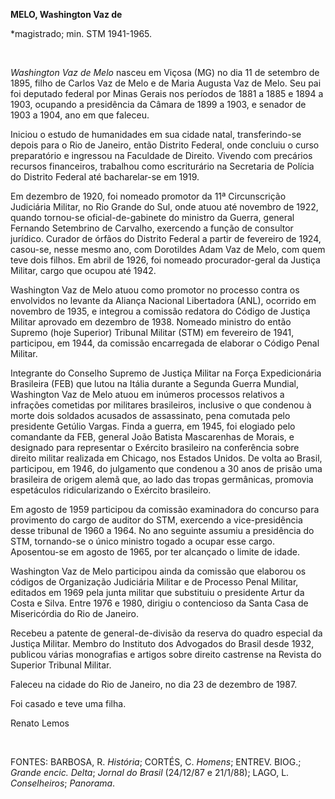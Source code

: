 **MELO, Washington Vaz de**

\*magistrado; min. STM 1941-1965.

 

*Washington Vaz de Melo* nasceu em Viçosa (MG) no dia 11 de setembro de
1895, filho de Carlos Vaz de Melo e de Maria Augusta Vaz de Melo. Seu
pai foi deputado federal por Minas Gerais nos períodos de 1881 a 1885 e
1894 a 1903, ocupando a presidência da Câmara de 1899 a 1903, e senador
de 1903 a 1904, ano em que faleceu.

Iniciou o estudo de humanidades em sua cidade natal, transferindo-se
depois para o Rio de Janeiro, então Distrito Federal, onde concluiu o
curso preparatório e ingressou na Faculdade de Direito. Vivendo com
precários recursos financeiros, trabalhou como escriturário na
Secretaria de Polícia do Distrito Federal até bacharelar-se em 1919.

Em dezembro de 1920, foi nomeado promotor da 11ª Circunscrição
Judiciária Militar, no Rio Grande do Sul, onde atuou até novembro de
1922, quando tornou-se oficial-de-gabinete do ministro da Guerra,
general Fernando Setembrino de Carvalho, exercendo a função de consultor
jurídico. Curador de órfãos do Distrito Federal a partir de fevereiro de
1924, casou-se, nesse mesmo ano, com Dorotildes Adam Vaz de Melo, com
quem teve dois filhos. Em abril de 1926, foi nomeado procurador-geral da
Justiça Militar, cargo que ocupou até 1942.

Washington Vaz de Melo atuou como promotor no processo contra os
envolvidos no levante da Aliança Nacional Libertadora (ANL), ocorrido em
novembro de 1935, e integrou a comissão redatora do Código de Justiça
Militar aprovado em dezembro de 1938. Nomeado ministro do então Supremo
(hoje Superior) Tribunal Militar (STM) em fevereiro de 1941, participou,
em 1944, da comissão encarregada de elaborar o Código Penal Militar.

Integrante do Conselho Supremo de Justiça Militar na Força
Expedicionária Brasileira (FEB) que lutou na Itália durante a Segunda
Guerra Mundial, Washington Vaz de Melo atuou em inúmeros processos
relativos a infrações cometidas por militares brasileiros, inclusive o
que condenou à morte dois soldados acusados de assassinato, pena
comutada pelo presidente Getúlio Vargas. Finda a guerra, em 1945, foi
elogiado pelo comandante da FEB, general João Batista Mascarenhas de
Morais, e designado para representar o Exército brasileiro na
conferência sobre direito militar realizada em Chicago, nos Estados
Unidos. De volta ao Brasil, participou, em 1946, do julgamento que
condenou a 30 anos de prisão uma brasileira de origem alemã que, ao lado
das tropas germânicas, promovia espetáculos ridicularizando o Exército
brasileiro.

Em agosto de 1959 participou da comissão examinadora do concurso para
provimento do cargo de auditor do STM, exercendo a vice-presidência
desse tribunal de 1960 a 1964. No ano seguinte assumiu a presidência do
STM, tornando-se o único ministro togado a ocupar esse cargo.
Aposentou-se em agosto de 1965, por ter alcançado o limite de idade.

Washington Vaz de Melo participou ainda da comissão que elaborou os
códigos de Organização Judiciária Militar e de Processo Penal Militar,
editados em 1969 pela junta militar que substituiu o presidente Artur da
Costa e Silva. Entre 1976 e 1980, dirigiu o contencioso da Santa Casa de
Misericórdia do Rio de Janeiro.

Recebeu a patente de general-de-divisão da reserva do quadro especial da
Justiça Militar. Membro do Instituto dos Advogados do Brasil desde 1932,
publicou várias monografias e artigos sobre direito castrense na Revista
do Superior Tribunal Militar.

Faleceu na cidade do Rio de Janeiro, no dia 23 de dezembro de 1987.

Foi casado e teve uma filha.

Renato Lemos

 

FONTES: BARBOSA, R. *História*; CORTÉS, C. *Homens*; ENTREV. BIOG.;
*Grande encic. Delta*; *Jornal do Brasil* (24/12/87 e 21/1/88); LAGO, L.
*Conselheiros*; *Panorama*.

 
